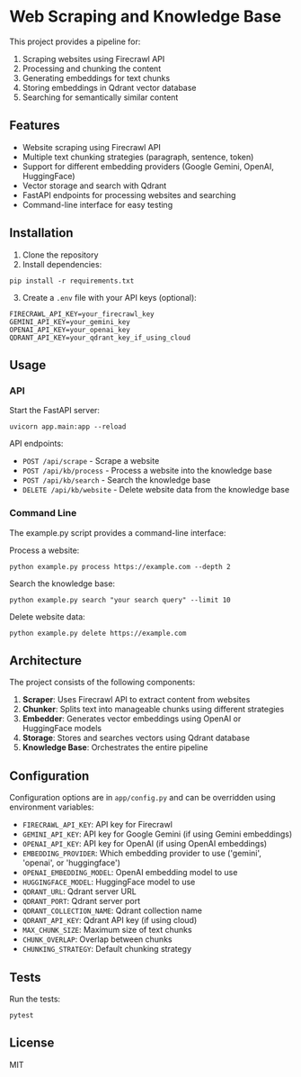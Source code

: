 # Web Scraping and Knowledge Base

This project provides a pipeline for:
1. Scraping websites using Firecrawl API
2. Processing and chunking the content
3. Generating embeddings for text chunks
4. Storing embeddings in Qdrant vector database
5. Searching for semantically similar content

## Features

- Website scraping using Firecrawl API
- Multiple text chunking strategies (paragraph, sentence, token)
- Support for different embedding providers (Google Gemini, OpenAI, HuggingFace)
- Vector storage and search with Qdrant
- FastAPI endpoints for processing websites and searching
- Command-line interface for easy testing

## Installation

1. Clone the repository
2. Install dependencies:
```
pip install -r requirements.txt
```

3. Create a `.env` file with your API keys (optional):
```
FIRECRAWL_API_KEY=your_firecrawl_key
GEMINI_API_KEY=your_gemini_key
OPENAI_API_KEY=your_openai_key
QDRANT_API_KEY=your_qdrant_key_if_using_cloud
```

## Usage

### API

Start the FastAPI server:
```
uvicorn app.main:app --reload
```

API endpoints:
- `POST /api/scrape` - Scrape a website
- `POST /api/kb/process` - Process a website into the knowledge base
- `POST /api/kb/search` - Search the knowledge base
- `DELETE /api/kb/website` - Delete website data from the knowledge base

### Command Line

The example.py script provides a command-line interface:

Process a website:
```
python example.py process https://example.com --depth 2
```

Search the knowledge base:
```
python example.py search "your search query" --limit 10
```

Delete website data:
```
python example.py delete https://example.com
```

## Architecture

The project consists of the following components:

1. **Scraper**: Uses Firecrawl API to extract content from websites
2. **Chunker**: Splits text into manageable chunks using different strategies
3. **Embedder**: Generates vector embeddings using OpenAI or HuggingFace models
4. **Storage**: Stores and searches vectors using Qdrant database
5. **Knowledge Base**: Orchestrates the entire pipeline

## Configuration

Configuration options are in `app/config.py` and can be overridden using environment variables:

- `FIRECRAWL_API_KEY`: API key for Firecrawl
- `GEMINI_API_KEY`: API key for Google Gemini (if using Gemini embeddings)
- `OPENAI_API_KEY`: API key for OpenAI (if using OpenAI embeddings)
- `EMBEDDING_PROVIDER`: Which embedding provider to use ('gemini', 'openai', or 'huggingface')
- `OPENAI_EMBEDDING_MODEL`: OpenAI embedding model to use
- `HUGGINGFACE_MODEL`: HuggingFace model to use
- `QDRANT_URL`: Qdrant server URL
- `QDRANT_PORT`: Qdrant server port
- `QDRANT_COLLECTION_NAME`: Qdrant collection name
- `QDRANT_API_KEY`: Qdrant API key (if using cloud)
- `MAX_CHUNK_SIZE`: Maximum size of text chunks
- `CHUNK_OVERLAP`: Overlap between chunks
- `CHUNKING_STRATEGY`: Default chunking strategy

## Tests

Run the tests:
```
pytest
```

## License

MIT